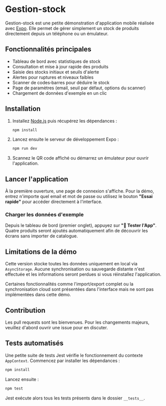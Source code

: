 # Gestion-stock

Gestion-stock est une petite démonstration d'application mobile réalisée avec [Expo](https://expo.dev/). Elle permet de gérer simplement un stock de produits directement depuis un téléphone ou un émulateur.

## Fonctionnalités principales

- Tableau de bord avec statistiques de stock
- Consultation et mise à jour rapide des produits
- Saisie des stocks initiaux et seuils d'alerte
- Alertes pour ruptures et niveaux faibles
- Scanner de codes‑barres pour déduire le stock
- Page de paramètres (email, seuil par défaut, options du scanner)
- Chargement de données d'exemple en un clic

## Installation

1. Installez [Node.js](https://nodejs.org/) puis récupérez les dépendances :
   ```bash
   npm install
   ```
2. Lancez ensuite le serveur de développement Expo :
   ```bash
   npm run dev
   ```
3. Scannez le QR code affiché ou démarrez un émulateur pour ouvrir l'application.

## Lancer l'application

À la première ouverture, une page de connexion s'affiche. Pour la démo, entrez n'importe quel email et mot de passe ou utilisez le bouton **"Essai rapide"** pour accéder directement à l'interface.

### Charger les données d'exemple

Depuis le tableau de bord (premier onglet), appuyez sur **"🎯 Tester l'App"**. Quatre produits seront ajoutés automatiquement afin de découvrir les écrans sans importer de catalogue.

## Limitations de la démo

Cette version stocke toutes les données uniquement en local via `AsyncStorage`. Aucune synchronisation ou sauvegarde distante n'est effectuée et les informations seront perdues si vous réinstallez l'application.

Certaines fonctionnalités comme l'import/export complet ou la synchronisation cloud sont présentées dans l'interface mais ne sont pas implémentées dans cette démo.

## Contribution

Les pull requests sont les bienvenues. Pour les changements majeurs, veuillez d'abord ouvrir une issue pour en discuter.

## Tests automatisés

Une petite suite de tests Jest vérifie le fonctionnement du contexte `AppContext`.
Commencez par installer les dépendances :

```bash
npm install
```

Lancez ensuite :

```bash
npm test
```

Jest exécute alors tous les tests présents dans le dossier `__tests__`.
